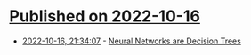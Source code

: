 # [Published on 2022-10-16](index.md)

* [2022-10-16, 21:34:07](https://lobste.rs/s/iq21pe/neural_networks_are_decision_trees) - [Neural Networks are Decision Trees](https://doi.org/10.48550/arXiv.2210.05189)
